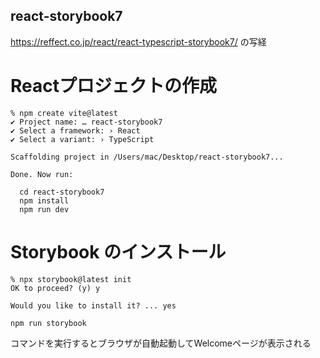 ## react-storybook7
https://reffect.co.jp/react/react-typescript-storybook7/ の写経

# Reactプロジェクトの作成
```
% npm create vite@latest
✔ Project name: … react-storybook7
✔ Select a framework: › React
✔ Select a variant: › TypeScript

Scaffolding project in /Users/mac/Desktop/react-storybook7...

Done. Now run:

  cd react-storybook7
  npm install
  npm run dev
```

# Storybook のインストール
```
% npx storybook@latest init
OK to proceed? (y) y

Would you like to install it? ... yes
```

```
npm run storybook
```
 コマンドを実行するとブラウザが自動起動してWelcomeページが表示される

